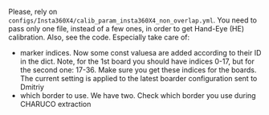 Please, rely on `configs/Insta360X4/calib_param_insta360X4_non_overlap.yml`.
You need to pass only one file, instead of a few ones, in order to get Hand-Eye (HE) calibration.
Also, see the code. Especially take care of:
* marker indices. Now some const valuesa are added according to their ID in the dict.
  Note, for the 1st board you should have indices 0-17, but for the second one: 17-36. Make sure you get these indices for the boards. The current setting is applied to the latest boarder configuration sent to Dmitriy
* which border to use. We have two. Check which border you use during CHARUCO extraction

